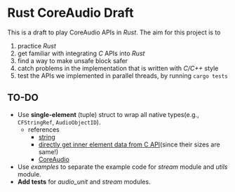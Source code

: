 # Rust CoreAudio Draft

This is a draft to play CoreAudio APIs in *Rust*. The aim for this project is to
1. practice *Rust*
2. get familiar with integrating *C* APIs into *Rust*
3. find a way to make unsafe block safer
4. catch problems in the implementation that is written with *C/C++* style
5. test the APIs we implemented in parallel threads, by running ```cargo tests```

## TO-DO
- Use **single-element** (tuple) struct to wrap all native types(e.g., ```CFStringRef```, ```AudioObjectID```).
  - references
    - [string][gist-string-wrapper]
    - [directly get inner element data from C API][gist-same-size](since their sizes are same!)
    - [CoreAudio][gist-audioobject]
- Use *examples* to separate the example code for *stream* module and *utils* module.
- **Add tests** for *audio_unit* and *stream* modules.

[gist-string-wrapper]: https://gist.github.com/ChunMinChang/25f3608c285f1abf2a5c289d5f758427 "Using tuple struct to wrap native C types"
[gist-same-size]: https://gist.github.com/ChunMinChang/1acf672babd4e8f79fcf83fa228d1461 "Wrap native types by tuple struct"
[gist-audioobject]: https://gist.github.com/ChunMinChang/07b806cb6a9ea1136cb3cbd8cda6c806 "Access data from CoreAudio APIs with a single-element tuple structs wrapping native CoreAudio types"
[gist-callback]: https://gist.github.com/ChunMinChang/8a22f8a1308b6e0a600e22c4629b2175 "Convert a void* buffer (from C) to a typed slice"